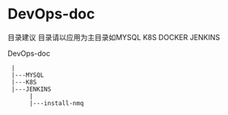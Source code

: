 # DevOps-doc
目录建议
目录请以应用为主目录如MYSQL K8S  DOCKER  JENKINS  

DevOps-doc

     |
     |---MYSQL
     |---K8S
     |---JENKINS
          |
          |---install-nmq
